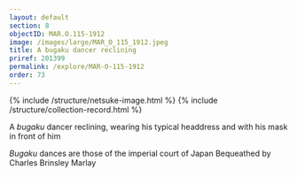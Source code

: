 ```yaml
---
layout: default
section: 8
objectID: MAR.O.115-1912
image: /images/large/MAR_O_115_1912.jpeg
title: A bugaku dancer reclining
priref: 201399
permalink: /explore/MAR-O-115-1912
order: 73
---
```

{% include /structure/netsuke-image.html %}
{% include /structure/collection-record.html %}

A _bugaku_ dancer reclining, wearing his typical headdress and with his mask in front of him

_Bugaku_ dances are those of the imperial court of Japan
Bequeathed by Charles Brinsley Marlay
